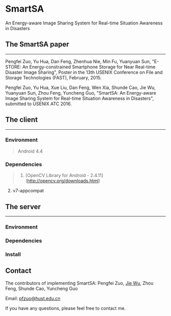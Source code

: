 # SmartSA
An Energy-aware Image Sharing System for Real-time Situation Awareness in Disasters

## The SmartSA paper
---
Pengfei Zuo, Yu Hua, Dan Feng, Zhenhua Nie, Min Fu, Yuanyuan Sun, "E-STORE: An Energy-constrained Smartphone Storage for Near Real-time Disaster Image Sharing", Poster in the 13th USENIX Conference on File and Storage Technologies (FAST), February, 2015.

Pengfei Zuo, Yu Hua, Xue Liu, Dan Feng, Wen Xia, Shunde Cao, Jie Wu, Yuanyuan Sun, Zhou Feng, Yuncheng Guo, "SmartSA: An Energy-aware Image Sharing System for Real-time Situation Awareness in Disasters", submitted to USENIX ATC 2016.


## The client
---

### Environment
>Android 4.4

### Dependencies

>1. [OpenCV Library for Android - 2.4.11] (http://opencv.org/downloads.html)
2. v7-appcompat


## The server
---

### Environment

### Dependencies

### Install

## Contact

The contributors of implementing SmartSA: Pengfei Zuo, [Jie Wu](https://github.com/courageJ), Zhou Feng, Shunde Cao, Yuncheng Guo

Email: pfzuo@hust.edu.cn

If you have any questions, please feel free to contact me. 
